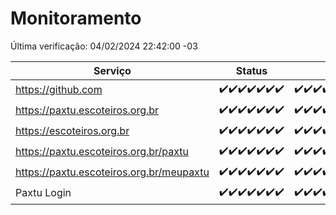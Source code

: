 # Monitoramento

Última verificação: 04/02/2024 22:42:00 -03

|Serviço|Status|Últimas 24h|
|---|---|---|
|https://github.com|<span title="2024-01-29: OK=24">✔️</span><span title="2024-01-30: OK=24">✔️</span><span title="2024-01-31: OK=24">✔️</span><span title="2024-02-01: OK=24">✔️</span><span title="2024-02-02: OK=24">✔️</span><span title="2024-02-03: OK=24">✔️</span><span title="2024-02-04: OK=1">✔️</span>|<span title="03/02/2024 22:42:00 -03 : 200">✔️</span><span title="03/02/2024 23:17:00 -03 : 200">✔️</span><span title="04/02/2024 00:07:00 -03 : 200">✔️</span><span title="04/02/2024 01:07:00 -03 : 200">✔️</span><span title="04/02/2024 02:04:00 -03 : 200">✔️</span><span title="04/02/2024 03:07:00 -03 : 200">✔️</span><span title="04/02/2024 04:05:00 -03 : 200">✔️</span><span title="04/02/2024 05:07:00 -03 : 200">✔️</span><span title="04/02/2024 06:04:00 -03 : 200">✔️</span><span title="04/02/2024 07:06:00 -03 : 200">✔️</span><span title="04/02/2024 08:03:00 -03 : 200">✔️</span><span title="04/02/2024 09:09:00 -03 : 200">✔️</span><span title="04/02/2024 10:07:00 -03 : 200">✔️</span><span title="04/02/2024 11:03:00 -03 : 200">✔️</span><span title="04/02/2024 12:03:00 -03 : 200">✔️</span><span title="04/02/2024 13:06:00 -03 : 200">✔️</span><span title="04/02/2024 14:03:00 -03 : 200">✔️</span><span title="04/02/2024 15:07:00 -03 : 200">✔️</span><span title="04/02/2024 16:05:00 -03 : 200">✔️</span><span title="04/02/2024 17:05:00 -03 : 200">✔️</span><span title="04/02/2024 18:03:00 -03 : 200">✔️</span><span title="04/02/2024 19:04:00 -03 : 200">✔️</span><span title="04/02/2024 20:05:00 -03 : 200">✔️</span><span title="04/02/2024 21:31:00 -03 : 200">✔️</span><span title="04/02/2024 22:42:00 -03 : 200">✔️</span>|
|https://paxtu.escoteiros.org.br|<span title="2024-01-29: OK=24">✔️</span><span title="2024-01-30: OK=24">✔️</span><span title="2024-01-31: OK=24">✔️</span><span title="2024-02-01: OK=24">✔️</span><span title="2024-02-02: OK=24">✔️</span><span title="2024-02-03: OK=24">✔️</span><span title="2024-02-04: OK=1">✔️</span>|<span title="03/02/2024 22:42:00 -03 : 200">✔️</span><span title="03/02/2024 23:17:00 -03 : 200">✔️</span><span title="04/02/2024 00:07:00 -03 : 200">✔️</span><span title="04/02/2024 01:07:00 -03 : 200">✔️</span><span title="04/02/2024 02:04:00 -03 : 200">✔️</span><span title="04/02/2024 03:07:00 -03 : 200">✔️</span><span title="04/02/2024 04:05:00 -03 : 200">✔️</span><span title="04/02/2024 05:07:00 -03 : 200">✔️</span><span title="04/02/2024 06:04:00 -03 : 200">✔️</span><span title="04/02/2024 07:06:00 -03 : 200">✔️</span><span title="04/02/2024 08:03:00 -03 : 200">✔️</span><span title="04/02/2024 09:09:00 -03 : 200">✔️</span><span title="04/02/2024 10:07:00 -03 : 200">✔️</span><span title="04/02/2024 11:03:00 -03 : 200">✔️</span><span title="04/02/2024 12:03:00 -03 : 200">✔️</span><span title="04/02/2024 13:06:00 -03 : 200">✔️</span><span title="04/02/2024 14:03:00 -03 : 200">✔️</span><span title="04/02/2024 15:07:00 -03 : 200">✔️</span><span title="04/02/2024 16:05:00 -03 : 200">✔️</span><span title="04/02/2024 17:05:00 -03 : 200">✔️</span><span title="04/02/2024 18:03:00 -03 : 200">✔️</span><span title="04/02/2024 19:04:00 -03 : 200">✔️</span><span title="04/02/2024 20:05:00 -03 : 200">✔️</span><span title="04/02/2024 21:31:00 -03 : 200">✔️</span><span title="04/02/2024 22:42:00 -03 : 200">✔️</span>|
|https://escoteiros.org.br|<span title="2024-01-29: OK=24">✔️</span><span title="2024-01-30: OK=24">✔️</span><span title="2024-01-31: OK=24">✔️</span><span title="2024-02-01: OK=24">✔️</span><span title="2024-02-02: OK=24">✔️</span><span title="2024-02-03: OK=24">✔️</span><span title="2024-02-04: OK=1">✔️</span>|<span title="03/02/2024 22:42:00 -03 : 200">✔️</span><span title="03/02/2024 23:17:00 -03 : 200">✔️</span><span title="04/02/2024 00:07:00 -03 : 200">✔️</span><span title="04/02/2024 01:07:00 -03 : 200">✔️</span><span title="04/02/2024 02:04:00 -03 : 200">✔️</span><span title="04/02/2024 03:07:00 -03 : 200">✔️</span><span title="04/02/2024 04:05:00 -03 : 200">✔️</span><span title="04/02/2024 05:07:00 -03 : 200">✔️</span><span title="04/02/2024 06:04:00 -03 : 200">✔️</span><span title="04/02/2024 07:06:00 -03 : 200">✔️</span><span title="04/02/2024 08:03:00 -03 : 200">✔️</span><span title="04/02/2024 09:09:00 -03 : 200">✔️</span><span title="04/02/2024 10:07:00 -03 : 200">✔️</span><span title="04/02/2024 11:03:00 -03 : 200">✔️</span><span title="04/02/2024 12:03:00 -03 : 200">✔️</span><span title="04/02/2024 13:06:00 -03 : 200">✔️</span><span title="04/02/2024 14:03:00 -03 : 200">✔️</span><span title="04/02/2024 15:07:00 -03 : 200">✔️</span><span title="04/02/2024 16:05:00 -03 : 200">✔️</span><span title="04/02/2024 17:05:00 -03 : 200">✔️</span><span title="04/02/2024 18:03:00 -03 : 200">✔️</span><span title="04/02/2024 19:04:00 -03 : 0">❌</span><span title="04/02/2024 20:05:00 -03 : 200">✔️</span><span title="04/02/2024 21:31:00 -03 : 200">✔️</span><span title="04/02/2024 22:42:00 -03 : 200">✔️</span>|
|https://paxtu.escoteiros.org.br/paxtu|<span title="2024-01-29: OK=24">✔️</span><span title="2024-01-30: OK=24">✔️</span><span title="2024-01-31: OK=24">✔️</span><span title="2024-02-01: OK=24">✔️</span><span title="2024-02-02: OK=24">✔️</span><span title="2024-02-03: OK=24">✔️</span><span title="2024-02-04: OK=1">✔️</span>|<span title="03/02/2024 22:42:00 -03 : 200">✔️</span><span title="03/02/2024 23:17:00 -03 : 200">✔️</span><span title="04/02/2024 00:07:00 -03 : 200">✔️</span><span title="04/02/2024 01:07:00 -03 : 200">✔️</span><span title="04/02/2024 02:04:00 -03 : 200">✔️</span><span title="04/02/2024 03:07:00 -03 : 200">✔️</span><span title="04/02/2024 04:05:00 -03 : 200">✔️</span><span title="04/02/2024 05:07:00 -03 : 200">✔️</span><span title="04/02/2024 06:04:00 -03 : 200">✔️</span><span title="04/02/2024 07:06:00 -03 : 200">✔️</span><span title="04/02/2024 08:03:00 -03 : 200">✔️</span><span title="04/02/2024 09:09:00 -03 : 200">✔️</span><span title="04/02/2024 10:07:00 -03 : 200">✔️</span><span title="04/02/2024 11:03:00 -03 : 200">✔️</span><span title="04/02/2024 12:03:00 -03 : 200">✔️</span><span title="04/02/2024 13:06:00 -03 : 200">✔️</span><span title="04/02/2024 14:03:00 -03 : 200">✔️</span><span title="04/02/2024 15:07:00 -03 : 200">✔️</span><span title="04/02/2024 16:05:00 -03 : 200">✔️</span><span title="04/02/2024 17:05:00 -03 : 200">✔️</span><span title="04/02/2024 18:03:00 -03 : 200">✔️</span><span title="04/02/2024 19:04:00 -03 : 200">✔️</span><span title="04/02/2024 20:05:00 -03 : 200">✔️</span><span title="04/02/2024 21:31:00 -03 : 200">✔️</span><span title="04/02/2024 22:42:00 -03 : 200">✔️</span>|
|https://paxtu.escoteiros.org.br/meupaxtu|<span title="2024-01-29: OK=24">✔️</span><span title="2024-01-30: OK=24">✔️</span><span title="2024-01-31: OK=24">✔️</span><span title="2024-02-01: OK=24">✔️</span><span title="2024-02-02: OK=24">✔️</span><span title="2024-02-03: OK=24">✔️</span><span title="2024-02-04: OK=1">✔️</span>|<span title="03/02/2024 22:42:00 -03 : 200">✔️</span><span title="03/02/2024 23:17:00 -03 : 200">✔️</span><span title="04/02/2024 00:07:00 -03 : 200">✔️</span><span title="04/02/2024 01:07:00 -03 : 200">✔️</span><span title="04/02/2024 02:04:00 -03 : 200">✔️</span><span title="04/02/2024 03:07:00 -03 : 200">✔️</span><span title="04/02/2024 04:05:00 -03 : 200">✔️</span><span title="04/02/2024 05:07:00 -03 : 200">✔️</span><span title="04/02/2024 06:04:00 -03 : 200">✔️</span><span title="04/02/2024 07:06:00 -03 : 200">✔️</span><span title="04/02/2024 08:03:00 -03 : 200">✔️</span><span title="04/02/2024 09:09:00 -03 : 200">✔️</span><span title="04/02/2024 10:07:00 -03 : 200">✔️</span><span title="04/02/2024 11:03:00 -03 : 200">✔️</span><span title="04/02/2024 12:03:00 -03 : 200">✔️</span><span title="04/02/2024 13:06:00 -03 : 200">✔️</span><span title="04/02/2024 14:03:00 -03 : 200">✔️</span><span title="04/02/2024 15:07:00 -03 : 200">✔️</span><span title="04/02/2024 16:05:00 -03 : 200">✔️</span><span title="04/02/2024 17:05:00 -03 : 200">✔️</span><span title="04/02/2024 18:03:00 -03 : 200">✔️</span><span title="04/02/2024 19:04:00 -03 : 200">✔️</span><span title="04/02/2024 20:05:00 -03 : 200">✔️</span><span title="04/02/2024 21:31:00 -03 : 200">✔️</span><span title="04/02/2024 22:42:00 -03 : 200">✔️</span>|
|Paxtu Login|<span title="2024-01-29: OK=24">✔️</span><span title="2024-01-30: OK=24">✔️</span><span title="2024-01-31: OK=24">✔️</span><span title="2024-02-01: OK=24">✔️</span><span title="2024-02-02: OK=24">✔️</span><span title="2024-02-03: OK=24">✔️</span><span title="2024-02-04: OK=1">✔️</span>|<span title="03/02/2024 22:42:00 -03 : 200">✔️</span><span title="03/02/2024 23:17:00 -03 : 200">✔️</span><span title="04/02/2024 00:07:00 -03 : 200">✔️</span><span title="04/02/2024 01:07:00 -03 : 200">✔️</span><span title="04/02/2024 02:04:00 -03 : 200">✔️</span><span title="04/02/2024 03:07:00 -03 : 200">✔️</span><span title="04/02/2024 04:05:00 -03 : 200">✔️</span><span title="04/02/2024 05:07:00 -03 : 200">✔️</span><span title="04/02/2024 06:04:00 -03 : 200">✔️</span><span title="04/02/2024 07:06:00 -03 : 200">✔️</span><span title="04/02/2024 08:03:00 -03 : 200">✔️</span><span title="04/02/2024 09:09:00 -03 : 200">✔️</span><span title="04/02/2024 10:07:00 -03 : 200">✔️</span><span title="04/02/2024 11:03:00 -03 : 200">✔️</span><span title="04/02/2024 12:03:00 -03 : 200">✔️</span><span title="04/02/2024 13:06:00 -03 : 200">✔️</span><span title="04/02/2024 14:03:00 -03 : 200">✔️</span><span title="04/02/2024 15:07:00 -03 : 200">✔️</span><span title="04/02/2024 16:05:00 -03 : 200">✔️</span><span title="04/02/2024 17:05:00 -03 : 200">✔️</span><span title="04/02/2024 18:03:00 -03 : 200">✔️</span><span title="04/02/2024 19:04:00 -03 : 200">✔️</span><span title="04/02/2024 20:05:00 -03 : 200">✔️</span><span title="04/02/2024 21:31:00 -03 : 200">✔️</span><span title="04/02/2024 22:42:00 -03 : 200">✔️</span>|

